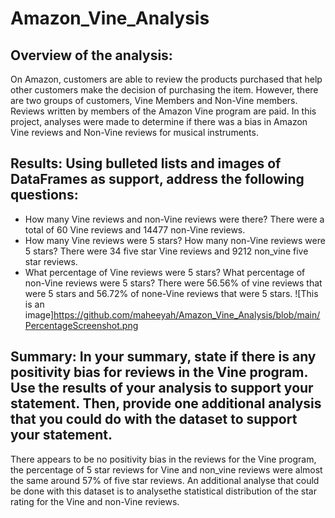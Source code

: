 # Amazon_Vine_Analysis
## Overview of the analysis: 
On Amazon, customers are able to review the products purchased that help other customers make the decision of purchasing the item. However, there are two groups of customers, Vine Members and Non-Vine members. Reviews written by members of the Amazon Vine program are paid. In this project, analyses were made to determine if there was a bias in Amazon Vine reviews and Non-Vine reviews for musical instruments.


## Results: Using bulleted lists and images of DataFrames as support, address the following questions:

* How many Vine reviews and non-Vine reviews were there? There were a total of 60 Vine reviews and 14477 non-Vine reviews.
* How many Vine reviews were 5 stars? How many non-Vine reviews were 5 stars? There were 34 five star Vine reviews and 9212 non_vine five star reviews. 
* What percentage of Vine reviews were 5 stars? What percentage of non-Vine reviews were 5 stars? There were 56.56% of vine reviews that were 5 stars and 56.72% of none-Vine reviews that were 5 stars. 
![This is an image]https://github.com/maheeyah/Amazon_Vine_Analysis/blob/main/PercentageScreenshot.png

## Summary: In your summary, state if there is any positivity bias for reviews in the Vine program. Use the results of your analysis to support your statement. Then, provide one additional analysis that you could do with the dataset to support your statement.
There appears to be no positivity bias in the reviews for the Vine program, the percentage of 5 star reviews for Vine and non_vine reviews were almost the same around 57% of five star reviews.
An additional analyse that could be done with this dataset is to analysethe statistical distribution of the star rating for the Vine and non-Vine reviews. 

